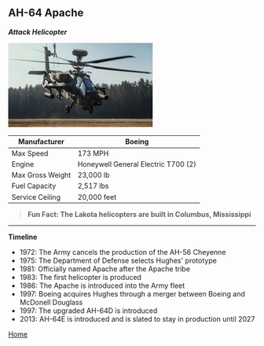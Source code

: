 ## AH-64 Apache
_**Attack Helicopter**_

![Apache](download-1.jpg)


| Manufacturer | Boeing |
| ----------- | ----------- |
|  Max Speed | 173 MPH |
| Engine | Honeywell General Electric T700 (2) |
| Max Gross Weight | 23,000 lb |
| Fuel Capacity | 2,517 lbs | 
| Service Ceiling | 20,000 feet | 


> **Fun Fact: The Lakota helicopters are built in Columbus, Mississippi** 
---
**Timeline**
- 1972: The Army cancels the production of the AH-56 Cheyenne 
- 1975: The Department of Defense selects Hughes' prototype
- 1981: Officially named Apache after the Apache tribe
- 1983: The first helicopter is produced
- 1986: The Apache is introduced into the Army fleet 
- 1997: Boeing acquires Hughes through a merger between Boeing and McDonell Douglass
- 1997: The upgraded AH-64D is introduced
- 2013: AH-64E is introduced and is slated to stay in production until 2027


[Home](README.md)
